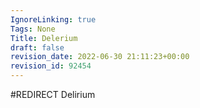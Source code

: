 ```yaml
---
IgnoreLinking: true
Tags: None
Title: Delerium
draft: false
revision_date: 2022-06-30 21:11:23+00:00
revision_id: 92454
---
```


#REDIRECT Delirium